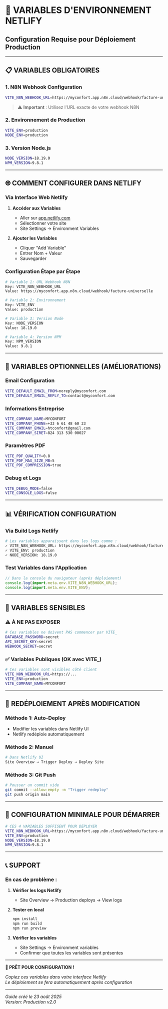 # 🔐 VARIABLES D'ENVIRONNEMENT NETLIFY
## Configuration Requise pour Déploiement Production

---

## 📋 VARIABLES OBLIGATOIRES

### 1. **N8N Webhook Configuration**
```bash
VITE_N8N_WEBHOOK_URL=https://myconfort.app.n8n.cloud/webhook/facture-universelle
```
> ⚠️ **Important** : Utilisez l'URL exacte de votre webhook N8N

### 2. **Environnement de Production**
```bash
VITE_ENV=production
NODE_ENV=production
```

### 3. **Version Node.js**
```bash
NODE_VERSION=18.19.0
NPM_VERSION=9.8.1
```

---

## 🌐 COMMENT CONFIGURER DANS NETLIFY

### Via Interface Web Netlify

1. **Accéder aux Variables**
   - Aller sur [app.netlify.com](https://app.netlify.com)
   - Sélectionner votre site
   - Site Settings → Environment Variables

2. **Ajouter les Variables**
   - Cliquer "Add Variable"
   - Entrer Nom + Valeur
   - Sauvegarder

### Configuration Étape par Étape

```bash
# Variable 1: URL Webhook N8N
Key: VITE_N8N_WEBHOOK_URL
Value: https://myconfort.app.n8n.cloud/webhook/facture-universelle

# Variable 2: Environnement
Key: VITE_ENV
Value: production

# Variable 3: Version Node
Key: NODE_VERSION
Value: 18.19.0

# Variable 4: Version NPM
Key: NPM_VERSION
Value: 9.8.1
```

---

## 🔧 VARIABLES OPTIONNELLES (AMÉLIORATIONS)

### Email Configuration
```bash
VITE_DEFAULT_EMAIL_FROM=noreply@myconfort.com
VITE_DEFAULT_EMAIL_REPLY_TO=contact@myconfort.com
```

### Informations Entreprise
```bash
VITE_COMPANY_NAME=MYCONFORT
VITE_COMPANY_PHONE=+33 6 61 48 60 23
VITE_COMPANY_EMAIL=htconfort@gmail.com
VITE_COMPANY_SIRET=824 313 530 00027
```

### Paramètres PDF
```bash
VITE_PDF_QUALITY=0.8
VITE_PDF_MAX_SIZE_MB=5
VITE_PDF_COMPRESSION=true
```

### Debug et Logs
```bash
VITE_DEBUG_MODE=false
VITE_CONSOLE_LOGS=false
```

---

## 📊 VÉRIFICATION CONFIGURATION

### Via Build Logs Netlify
```bash
# Les variables apparaissent dans les logs comme :
✓ VITE_N8N_WEBHOOK_URL: https://myconfort.app.n8n.cloud/webhook/facture-universelle
✓ VITE_ENV: production
✓ NODE_VERSION: 18.19.0
```

### Test Variables dans l'Application
```javascript
// Dans la console du navigateur (après déploiement)
console.log(import.meta.env.VITE_N8N_WEBHOOK_URL);
console.log(import.meta.env.VITE_ENV);
```

---

## 🚨 VARIABLES SENSIBLES

### ⚠️ À NE PAS EXPOSER
```bash
# Ces variables ne doivent PAS commencer par VITE_
DATABASE_PASSWORD=secret
API_SECRET_KEY=secret
WEBHOOK_SECRET=secret
```

### ✅ Variables Publiques (OK avec VITE_)
```bash
# Ces variables sont visibles côté client
VITE_N8N_WEBHOOK_URL=https://...
VITE_ENV=production
VITE_COMPANY_NAME=MYCONFORT
```

---

## 🔄 REDÉPLOIEMENT APRÈS MODIFICATION

### Méthode 1: Auto-Deploy
- Modifier les variables dans Netlify UI
- Netlify redéploie automatiquement

### Méthode 2: Manuel
```bash
# Dans Netlify UI
Site Overview → Trigger Deploy → Deploy Site
```

### Méthode 3: Git Push
```bash
# Pousser un commit vide
git commit --allow-empty -m "Trigger redeploy"
git push origin main
```

---

## 🎯 CONFIGURATION MINIMALE POUR DÉMARRER

```bash
# CES 4 VARIABLES SUFFISENT POUR DÉPLOYER
VITE_N8N_WEBHOOK_URL=https://myconfort.app.n8n.cloud/webhook/facture-universelle
VITE_ENV=production
NODE_VERSION=18.19.0
NPM_VERSION=9.8.1
```

---

## 📞 SUPPORT

### En cas de problème :

1. **Vérifier les logs Netlify**
   - Site Overview → Production deploys → View logs

2. **Tester en local**
   ```bash
   npm install
   npm run build
   npm run preview
   ```

3. **Vérifier les variables**
   - Site Settings → Environment variables
   - Confirmer que toutes les variables sont présentes

---

**🚀 PRÊT POUR CONFIGURATION !**

*Copiez ces variables dans votre interface Netlify*  
*Le déploiement se fera automatiquement après configuration*

---

*Guide créé le 23 août 2025*  
*Version: Production v2.0*

